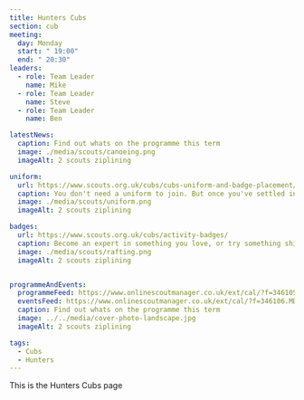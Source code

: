 ```yaml
---
title: Hunters Cubs
section: cub
meeting:
  day: Monday
  start: " 19:00"
  end: " 20:30"
leaders:
  - role: Team Leader
    name: Mike
  - role: Team Leader
    name: Steve
  - role: Team Leader
    name: Ben

latestNews:
  caption: Find out whats on the programme this term
  image: ./media/scouts/canoeing.png
  imageAlt: 2 scouts ziplining

uniform:
  url: https://www.scouts.org.uk/cubs/cubs-uniform-and-badge-placement/
  caption: You don't need a uniform to join. But once you've settled in, you'll start speedily earning badges, and you'll need to know where to put them!
  image: ./media/scouts/uniform.png
  imageAlt: 2 scouts ziplining

badges:
  url: https://www.scouts.org.uk/cubs/activity-badges/
  caption: Become an expert in something you love, or try something shiny and new. From athletics and astronomy to photography and pioneering, there’s something for everyone.
  image: ./media/scouts/rafting.png
  imageAlt: 2 scouts ziplining


programmeAndEvents:
  programmeFeed: https://www.onlinescoutmanager.co.uk/ext/cal/?f=346105.N2YwM2U4ZGY2M2E4MzYwMTYyNjI5ODQ5MWQ4YWNiNWMzMTVkNzljNDZmNjMwYmI4OTI2NGRjNjdhZDczZjg1ZmFhN2JkZmIwMmY0YTcyZDhmMTQwNTEyZjJhN2NlMWRmODk0MDM5ZDk3ZDk1ZDdjMjQzNmI2NDgxMDE4MDFhMzk%3D.3RHC12rcuu
  eventsFeed: https://www.onlinescoutmanager.co.uk/ext/cal/?f=346106.MDBiNmJkYWViNmVkOGY5YzA0MWJkNmYzOTE0ZWQ0MWY2YjBiZTg4NWM0ZmI4OWRhNmY1ZjNmOTkwNzRlOTU4MTJkZTdhNTQ3MzNkZTAyNGU2MDgzODBiNjUyNmE5NTk0MmMyMjEwMTljOWJhYTQxNmFhMTQ2NzI3YzBhOWZiZmE%3D.f4I93p6INJ
  caption: Find out whats on the programme this term
  image: ../../media/cover-photo-landscape.jpg
  imageAlt: 2 scouts ziplining

tags:
  - Cubs
  - Hunters
---
```


This is the Hunters Cubs page